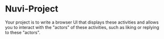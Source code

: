 # Nuvi-Project
Your project is to write a browser UI that displays these activities and allows you to interact with the "actors" of these activities, such as liking or replying to these "actors".
